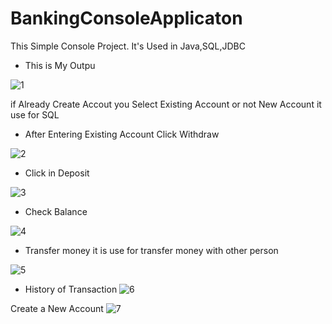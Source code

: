 # BankingConsoleApplicaton
This Simple Console Project. It's Used in Java,SQL,JDBC 

* This is My Outpu

![1](https://github.com/AbdFaris513/gussing_game/assets/106486197/d13dc1f1-a449-418c-a9c0-e0a3c1aed23f)

if Already Create Accout you Select Existing Account
or not  New Account it use for SQL

* After Entering Existing Account Click Withdraw

![2](https://github.com/AbdFaris513/gussing_game/assets/106486197/e8b94882-dec6-456a-b655-8d88816fed7e)

* Click in Deposit

![3](https://github.com/AbdFaris513/gussing_game/assets/106486197/1878e080-d8fd-4738-9f22-0a86eddf00ad)


* Check Balance

![4](https://github.com/AbdFaris513/gussing_game/assets/106486197/54699960-9394-47d7-8dd1-d29d68b3ccf6)


* Transfer money it is use for transfer money with other person

![5](https://github.com/AbdFaris513/gussing_game/assets/106486197/6258681d-7430-4923-bd1e-e0c777886d51)

* History of Transaction
![6](https://github.com/AbdFaris513/gussing_game/assets/106486197/4a9f5e02-2fd5-44a3-8515-153c10a03d2b)


Create a New Account
![7](https://github.com/AbdFaris513/gussing_game/assets/106486197/5c89b624-ff5f-4ab4-a5c6-2b0866b8b5b7)

